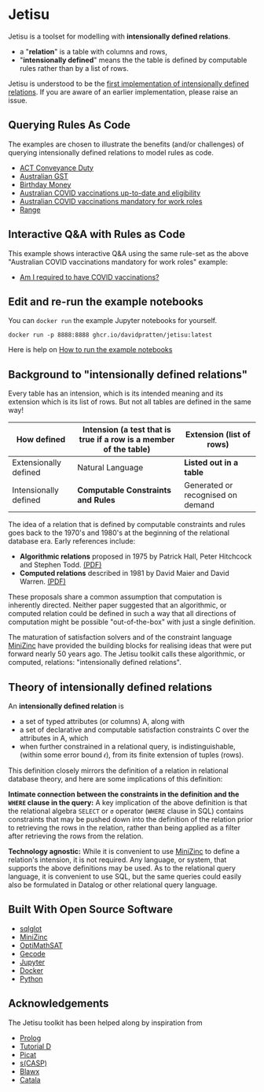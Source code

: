 # Jetisu
Jetisu is a toolset for modelling with __intensionally defined relations__.
- a "__relation__" is a table with columns and rows,
- "__intensionally defined__" means the the table is defined by computable rules rather than by a list of rows.

Jetisu is understood to be the [first implementation of intensionally defined relations](docs/first_implementation.md). If you are aware of an earlier implementation, please raise an issue.

## Querying Rules As Code
The examples are chosen to illustrate the benefits (and/or challenges) of querying intensionally defined relations to model rules as code.
- [ACT Conveyance Duty](ACT_Conveyance_Duty.ipynb)
- [Australian GST](Australian_GST.ipynb)
- [Birthday Money](Birthday%20Money.ipynb)
- [Australian COVID vaccinations up-to-date and eligibility](COVID_vaccinations.ipynb)
- [Australian COVID vaccinations mandatory for work roles](COVID_vaccinations_and_work.ipynb)
- [Range](Range.ipynb)

## Interactive Q&A with Rules as Code
This example shows interactive Q&A using the same rule-set as the above "Australian COVID vaccinations mandatory for work roles" example:
- [Am I required to have COVID vaccinations?](Goal_seeking_covid_vaccination_and_work.ipynb)

## Edit and re-run the example notebooks
You can  ```docker run``` the example Jupyter notebooks for yourself.

```shell
docker run -p 8888:8888 ghcr.io/davidpratten/jetisu:latest
```
Here is help on [How to run the example notebooks](docs/run_notebooks.md) 
## Background to "intensionally defined relations"
Every table has an intension, which is its intended meaning and its extension which is its list of rows. But not all tables 
are defined in the same way!  

| How defined           | Intension (a test that is true if a row is a member of the table) | Extension (list of rows)          |
|-----------------------|-------------------------------------------------------------------|-----------------------------------|
| Extensionally defined | Natural Language                                                  | __Listed out in a table__         |
| Intensionally defined | __Computable Constraints and Rules__                              | Generated or recognised on demand |

The idea of a relation that is defined by computable constraints and rules goes back to the 1970's and 1980's at the beginning of the relational database era. Early references include:

- __Algorithmic relations__ proposed in 1975 by Patrick Hall, Peter Hitchcock and Stephen Todd. [(PDF)](https://dl.acm.org/doi/pdf/10.1145/512976.512998) 
- __Computed relations__ described in 1981 by David Maier and David Warren. [(PDF)](https://dl.acm.org/doi/pdf/10.1145/582318.582345)

These proposals share a common assumption that computation is inherently directed. Neither paper suggested that an algorithmic, or computed relation could be defined in such a way that all directions of computation might be possible "out-of-the-box" with just a single definition.

The maturation of satisfaction solvers and of the constraint language [MiniZinc](https://www.minizinc.org) have provided the building blocks for realising ideas that were put forward nearly 50 years ago. The Jetisu toolkit calls these algorithmic, or computed, relations: "intensionally defined relations".

## Theory of intensionally defined relations
An __intensionally defined relation__ is 
- a set of typed attributes (or columns) A, along with
- a set of declarative and computable satisfaction constraints C over the attributes in A, which
- when further constrained in a relational query, is indistinguishable, (within some error bound 𝜖), from its finite extension of tuples (rows).

This definition closely mirrors the definition of a relation in relational database theory, and here are some implications of this definition:

__Intimate connection between the constraints in the definition and the ```WHERE``` clause in the query:__ A key implication of the above definition is that the relational algebra ```SELECT``` or ```σ``` operator (```WHERE``` clause in SQL) contains constraints that may be pushed down into the definition of the relation prior to retrieving the rows in the relation, rather than being applied as a filter after retrieving the rows from the relation. 

__Technology agnostic:__ While it is convenient to use [MiniZinc](https://www.minizinc.org) to define a relation's intension, it is not required. Any language, or system, that supports the above definitions may be used.  As to the relational query language, it is convenient to use SQL, but the same queries could easily also be formulated in Datalog or other relational query language.

## Built With Open Source Software
* [sqlglot](https://github.com/tobymao/sqlglot)
* [MiniZinc](https://www.minizinc.org/)
* [OptiMathSAT](https://optimathsat.disi.unitn.it/)
* [Gecode](https://www.gecode.org/)
* [Jupyter](https://jupyter.org/)
* [Docker](https://www.docker.com/)
* [Python](https://www.python.org/)

## Acknowledgements
The Jetisu toolkit has been helped along by inspiration from
* [Prolog](https://athena.ecs.csus.edu/~mei/logicp/Programming_in_Prolog.pdf)
* [Tutorial D](https://www.dcs.warwick.ac.uk/~hugh/TTM/)
* [Picat](http://www.picat-lang.org/) 
* [s(CASP)](https://ceur-ws.org/Vol-2970/gdepaper1.pdf)
* [Blawx](https://www.blawx.com/)
* [Catala](https://catala-lang.org/)
